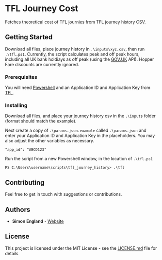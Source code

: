 # TFL Journey Cost

Fetches theoretical cost of TFL journies from TFL journey history CSV.

## Getting Started

Download all files, place journey history in `.\inputs\xyz.csv`, then run `.\tfl.ps1`.
Currently, the script calculates peak and off peak hours, including all UK bank holdiays as off peak (using the [GOV.UK](https://www.gov.uk/bank-holidays.json) API). Hopper Fare discounts are currently ignored.

### Prerequisites

You will need [Powershell](https://github.com/PowerShell/PowerShell#get-powershell) and an Application ID and Application Key from [TFL](https://api-portal.tfl.gov.uk).

### Installing

Download all files, and place your journey history csv in the `.\inputs` folder (format should match the example).

Next create a copy of `.\params.json.example` called `.\params.json` and enter your Application ID and Application Key in the placeholders. You may also adjust the other variables as necessary.
```
"app_id": "ABCD123"
```

Run the script from a new Powershell window, in the location of `.\tfl.ps1`
```
PS C:\Users\username\scripts\tfl_journey_history> .\tfl
```

## Contributing

Feel free to get in touch with suggestions or contributions.

## Authors

* **Simon England** - [Website](https://simonengland.net)

## License

This project is licensed under the MIT License - see the [LICENSE.md](LICENSE.md) file for details
